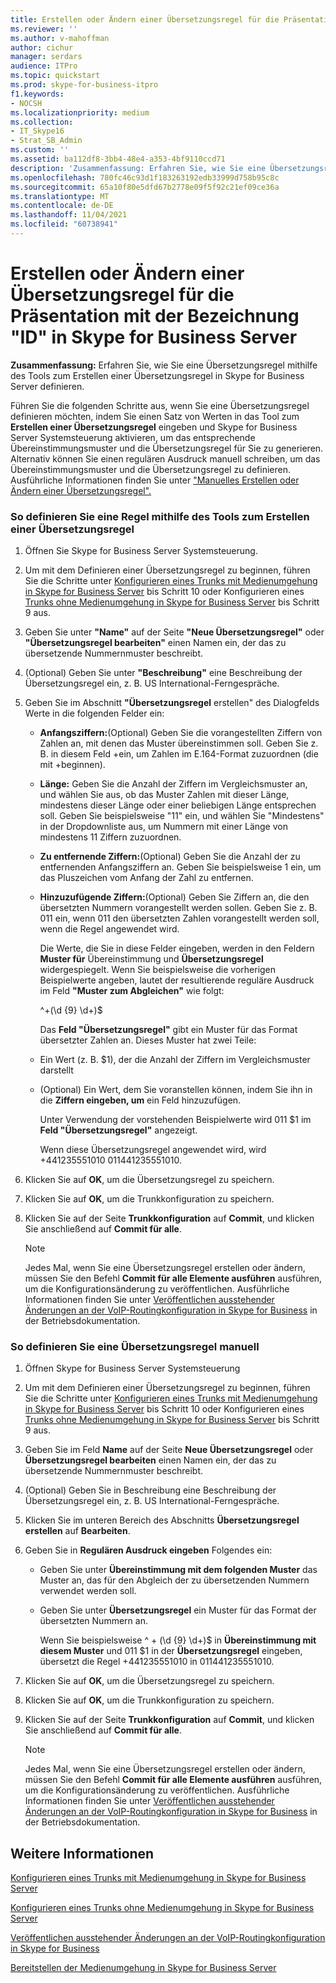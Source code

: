 ```yaml
---
title: Erstellen oder Ändern einer Übersetzungsregel für die Präsentation mit der Bezeichnung "ID" in Skype for Business Server
ms.reviewer: ''
ms.author: v-mahoffman
author: cichur
manager: serdars
audience: ITPro
ms.topic: quickstart
ms.prod: skype-for-business-itpro
f1.keywords:
- NOCSH
ms.localizationpriority: medium
ms.collection:
- IT_Skype16
- Strat_SB_Admin
ms.custom: ''
ms.assetid: ba112df8-3bb4-48e4-a353-4bf9110ccd71
description: 'Zusammenfassung: Erfahren Sie, wie Sie eine Übersetzungsregel mithilfe des Tools zum Erstellen einer Übersetzungsregel in Skype for Business Server definieren.'
ms.openlocfilehash: 780fc46c93d1f183263192edb33999d758b95c8c
ms.sourcegitcommit: 65a10f80e5dfd67b2778e09f5f92c21ef09ce36a
ms.translationtype: MT
ms.contentlocale: de-DE
ms.lasthandoff: 11/04/2021
ms.locfileid: "60738941"
---
```

# <a name="create-or-modify-a-translation-rule-for-called-id-presentation-in-skype-for-business-server"></a>Erstellen oder Ändern einer Übersetzungsregel für die Präsentation mit der Bezeichnung "ID" in Skype for Business Server

**Zusammenfassung:** Erfahren Sie, wie Sie eine Übersetzungsregel mithilfe des Tools zum Erstellen einer Übersetzungsregel in Skype for Business Server definieren.

Führen Sie die folgenden Schritte aus, wenn Sie eine Übersetzungsregel definieren möchten, indem Sie einen Satz von Werten in das Tool zum **Erstellen einer Übersetzungsregel** eingeben und Skype for Business Server Systemsteuerung aktivieren, um das entsprechende Übereinstimmungsmuster und die Übersetzungsregel für Sie zu generieren. Alternativ können Sie einen regulären Ausdruck manuell schreiben, um das Übereinstimmungsmuster und die Übersetzungsregel zu definieren. Ausführliche Informationen finden Sie unter ["Manuelles Erstellen oder Ändern einer Übersetzungsregel".](/previous-versions/office/lync-server-2013/lync-server-2013-create-or-modify-a-translation-rule-manually)

### <a name="to-define-a-rule-by-using-the-build-a-translation-rule-tool"></a>So definieren Sie eine Regel mithilfe des Tools zum Erstellen einer Übersetzungsregel

1. Öffnen Sie Skype for Business Server Systemsteuerung.

2. Um mit dem Definieren einer Übersetzungsregel zu beginnen, führen Sie die Schritte unter [Konfigurieren eines Trunks mit Medienumgehung in Skype for Business Server](configure-trunk-with-media-bypass.md) bis Schritt 10 oder Konfigurieren eines [Trunks ohne Medienumgehung in Skype for Business Server](configure-trunk-without-media-bypass.md) bis Schritt 9 aus.

3. Geben Sie unter **"Name"** auf der Seite **"Neue Übersetzungsregel"** oder **"Übersetzungsregel bearbeiten"** einen Namen ein, der das zu übersetzende Nummernmuster beschreibt.

4. (Optional) Geben Sie unter **"Beschreibung"** eine Beschreibung der Übersetzungsregel ein, z. B. US International-Ferngespräche.

5. Geben Sie im Abschnitt **"Übersetzungsregel** erstellen" des Dialogfelds Werte in die folgenden Felder ein:

   - **Anfangsziffern:**(Optional) Geben Sie die vorangestellten Ziffern von Zahlen an, mit denen das Muster übereinstimmen soll. Geben Sie z. B. in diesem Feld +ein, um Zahlen im E.164-Format zuzuordnen (die mit +beginnen).

   - **Länge:** Geben Sie die Anzahl der Ziffern im Vergleichsmuster an, und wählen Sie aus, ob das Muster Zahlen mit dieser Länge, mindestens dieser Länge oder einer beliebigen Länge entsprechen soll. Geben Sie beispielsweise "11" ein, und wählen Sie "Mindestens" in der Dropdownliste aus, um Nummern mit einer Länge von mindestens 11 Ziffern zuzuordnen.

   - **Zu entfernende Ziffern:**(Optional) Geben Sie die Anzahl der zu entfernenden Anfangsziffern an. Geben Sie beispielsweise 1 ein, um das Pluszeichen vom Anfang der Zahl zu entfernen.

   - **Hinzuzufügende Ziffern:**(Optional) Geben Sie Ziffern an, die den übersetzten Nummern vorangestellt werden sollen. Geben Sie z. B. 011 ein, wenn 011 den übersetzten Zahlen vorangestellt werden soll, wenn die Regel angewendet wird.

     Die Werte, die Sie in diese Felder eingeben, werden in den Feldern **Muster für** Übereinstimmung und **Übersetzungsregel** widergespiegelt. Wenn Sie beispielsweise die vorherigen Beispielwerte angeben, lautet der resultierende reguläre Ausdruck im Feld **"Muster zum Abgleichen"** wie folgt:

     ^\+(\d {9} \d+)$

     Das **Feld "Übersetzungsregel"** gibt ein Muster für das Format übersetzter Zahlen an. Dieses Muster hat zwei Teile:

   - Ein Wert (z. B. $1), der die Anzahl der Ziffern im Vergleichsmuster darstellt

   - (Optional) Ein Wert, dem Sie voranstellen können, indem Sie ihn in die **Ziffern eingeben, um** ein Feld hinzuzufügen.

     Unter Verwendung der vorstehenden Beispielwerte wird 011 $1 im **Feld "Übersetzungsregel"** angezeigt.

     Wenn diese Übersetzungsregel angewendet wird, wird +441235551010 011441235551010.

6. Klicken Sie auf **OK**, um die Übersetzungsregel zu speichern.

7. Klicken Sie auf **OK**, um die Trunkkonfiguration zu speichern.

8. Klicken Sie auf der Seite **Trunkkonfiguration** auf **Commit**, und klicken Sie anschließend auf **Commit für alle**.

   > [!NOTE]
   > Jedes Mal, wenn Sie eine Übersetzungsregel erstellen oder ändern, müssen Sie den Befehl **Commit für alle Elemente ausführen** ausführen, um die Konfigurationsänderung zu veröffentlichen. Ausführliche Informationen finden Sie unter [Veröffentlichen ausstehender Änderungen an der VoIP-Routingkonfiguration in Skype for Business](voice-route-config-changes.md) in der Betriebsdokumentation.

### <a name="to-define-a-translation-rule-manually"></a>So definieren Sie eine Übersetzungsregel manuell

1. Öffnen Skype for Business Server Systemsteuerung

2. Um mit dem Definieren einer Übersetzungsregel zu beginnen, führen Sie die Schritte unter [Konfigurieren eines Trunks mit Medienumgehung in Skype for Business Server](configure-trunk-with-media-bypass.md) bis Schritt 10 oder Konfigurieren eines [Trunks ohne Medienumgehung in Skype for Business Server](configure-trunk-without-media-bypass.md) bis Schritt 9 aus.

3. Geben Sie im Feld **Name** auf der Seite **Neue Übersetzungsregel** oder **Übersetzungsregel bearbeiten** einen Namen ein, der das zu übersetzende Nummernmuster beschreibt.

4. (Optional) Geben Sie in Beschreibung eine Beschreibung der Übersetzungsregel ein, z. B. US International-Ferngespräche.

5. Klicken Sie im unteren Bereich des Abschnitts **Übersetzungsregel erstellen** auf **Bearbeiten**.

6. Geben Sie in **Regulären Ausdruck eingeben** Folgendes ein:

   - Geben Sie unter **Übereinstimmung mit dem folgenden Muster** das Muster an, das für den Abgleich der zu übersetzenden Nummern verwendet werden soll.

   - Geben Sie unter **Übersetzungsregel** ein Muster für das Format der übersetzten Nummern an.

     Wenn Sie beispielsweise ^ \+ (\d {9} \d+)$ in **Übereinstimmung mit diesem Muster** und 011 $1 in der **Übersetzungsregel** eingeben, übersetzt die Regel +441235551010 in 011441235551010.

7. Klicken Sie auf **OK**, um die Übersetzungsregel zu speichern.

8. Klicken Sie auf **OK**, um die Trunkkonfiguration zu speichern.

9. Klicken Sie auf der Seite **Trunkkonfiguration** auf **Commit**, und klicken Sie anschließend auf **Commit für alle**.

    > [!NOTE]
    > Jedes Mal, wenn Sie eine Übersetzungsregel erstellen oder ändern, müssen Sie den Befehl **Commit für alle Elemente ausführen** ausführen, um die Konfigurationsänderung zu veröffentlichen. Ausführliche Informationen finden Sie unter [Veröffentlichen ausstehender Änderungen an der VoIP-Routingkonfiguration in Skype for Business](voice-route-config-changes.md) in der Betriebsdokumentation.

## <a name="see-also"></a>Weitere Informationen

[Konfigurieren eines Trunks mit Medienumgehung in Skype for Business Server](configure-trunk-with-media-bypass.md)

[Konfigurieren eines Trunks ohne Medienumgehung in Skype for Business Server](configure-trunk-without-media-bypass.md)

[Veröffentlichen ausstehender Änderungen an der VoIP-Routingkonfiguration in Skype for Business](voice-route-config-changes.md)

[Bereitstellen der Medienumgehung in Skype for Business Server](deploy-media-bypass.md)